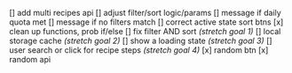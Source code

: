 [] add multi recipes api
[] adjust filter/sort logic/params
[] message if daily quota met
[] message if no filters match
[] correct active state sort btns
[x] clean up functions, prob if/else
[] fix filter AND sort _(stretch goal 1)_
[] local storage cache _(stretch goal 2)_
[] show a loading state _(stretch goal 3)_
[] user search or click for recipe steps _(stretch goal 4)_
[x] random btn
[x] random api
